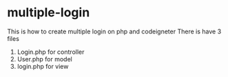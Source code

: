 # multiple-login
This is how to create multiple login on php and codeigneter
There is have 3 files
1. Login.php for controller
2. User.php for model
3. login.php for view
